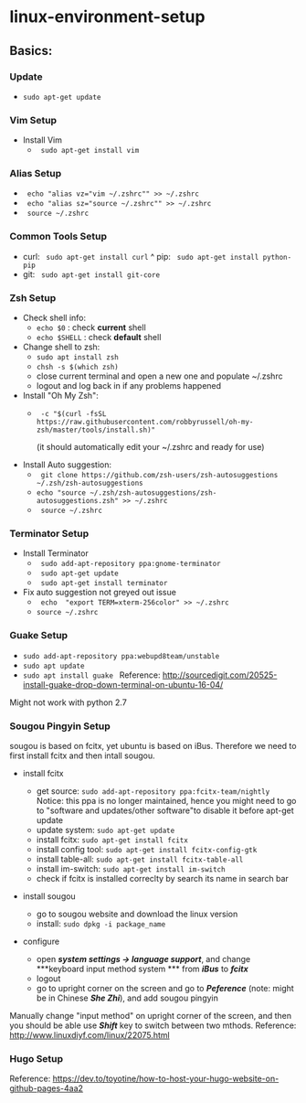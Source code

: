 # linux-environment-setup

## Basics:
### Update
* ```sudo apt-get update```
### Vim Setup
* Install Vim
	* ``` sudo apt-get install vim```
### Alias Setup
* ``` echo "alias vz="vim ~/.zshrc"" >> ~/.zshrc```
* ``` echo "alias sz="source ~/.zshrc"" >> ~/.zshrc```
* ``` source ~/.zshrc```

### Common Tools Setup
* curl: ``` sudo apt-get install curl```
^ pip: ``` sudo apt-get install python-pip```
* git: ``` sudo apt-get install git-core```

### Zsh Setup
* Check shell info: 
	* ```echo $0``` : check **current** shell
	* ```echo $SHELL``` : check **default** shell
* Change shell to zsh:
	* ```sudo apt install zsh```
 	* ```chsh -s $(which zsh)```
	* close current terminal and open a new one and populate ~/.zshrc
 	* logout and log back in if any problems happened
* Install "Oh My Zsh":
	* ``` -c "$(curl -fsSL https://raw.githubusercontent.com/robbyrussell/oh-my-zsh/master/tools/install.sh)"```
	
	  (it should automatically edit your ~/.zshrc and ready for use)
* Install Auto suggestion:
	* ``` git clone https://github.com/zsh-users/zsh-autosuggestions ~/.zsh/zsh-autosuggestions```
	* ``` echo "source ~/.zsh/zsh-autosuggestions/zsh-autosuggestions.zsh" >> ~/.zshrc ```
	* ``` source ~/.zshrc```
### Terminator Setup
* Install Terminator
	* ``` sudo add-apt-repository ppa:gnome-terminator```
	* ``` sudo apt-get update```
	* ``` sudo apt-get install terminator```
* Fix auto suggestion not greyed out issue
	* ``` echo  "export TERM=xterm-256color" >> ~/.zshrc```
	* ```source ~/.zshrc```
	
### Guake Setup
* ```sudo add-apt-repository ppa:webupd8team/unstable```
* ```sudo apt update```
* ```sudo apt install guake ```
Reference: http://sourcedigit.com/20525-install-guake-drop-down-terminal-on-ubuntu-16-04/

Might not work with python 2.7
	
### Sougou Pingyin Setup
sougou is based on fcitx, yet ubuntu is based on iBus. Therefore we need to first install fcitx and then intall sougou.

* install fcitx
	* get source: ```sudo add-apt-repository ppa:fcitx-team/nightly```
	Notice: this ppa is no longer maintained, hence you might need to go to "software and updates/other software"to disable it before apt-get update 
	* update system: ```sudo apt-get update```
	* install fcitx: ```sudo apt-get install fcitx```
    * install config tool: ```sudo apt-get install fcitx-config-gtk```
    * install table-all: ```sudo apt-get install fcitx-table-all```
    * install im-switch: ```sudo apt-get install im-switch```
    * check if fcitx is installed correclty by search its name in search bar

* install sougou
    * go to sougou website and download the linux version
    * install: ```sudo dpkg -i package_name```

* configure
    * open ***system settings -> language support***, and change ***keyboard input method system *** from ***iBus***
    to ***fcitx***
    * logout
    * go to upright corner on the screen and go to ***Peference*** (note: might be in Chinese ***She Zhi***), and add sougou pingyin
	
Manually change "input method" on upright corner of the screen, and then you should be able use ***Shift*** key to switch between two mthods.
Reference: http://www.linuxdiyf.com/linux/22075.html

### Hugo Setup
Reference: https://dev.to/toyotine/how-to-host-your-hugo-website-on-github-pages-4aa2
		
